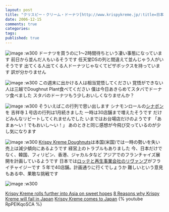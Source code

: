 ```yaml
---
layout: post
title: "クリスピー・クリーム・ドーナツ[http://www.krispykreme.jp/:title=日本１号店]が大変なことになっている件"
date: 2006-12-15
comments: true
categories:
tags:
published: true
---
```




![image](http://img.f.hatena.ne.jp/images/fotolife/k/keyesberry/20061215/20061215190800.jpg)
:w300
ドーナツを買うのに1～2時間待ちという凄い事態になっています
前日から並んだ人もいるそうです
任天堂DSの列と間違えて並んじゃう人がいそうです
出てくる人出てくる人ドーナツじゃなくてピザボックスを持っています
訳が分かりません

![image](http://img.f.hatena.ne.jp/images/fotolife/k/keyesberry/20061215/20061215190820.jpg)
:w300
この週末に出かける人は相当覚悟してください
覚悟ができない人は三越でDoughnut Plant食べてください
僕は今日あきらめてスタバでドーナツ食べました
スタバのドーナツもう少しおいしくなりませんか？

![image](http://img.f.hatena.ne.jp/images/fotolife/k/keyesberry/20061215/20061215190836.jpg)
:w300
そういえばこの行列で思い出します
シナモンロールの[シナボン](http://www.cinnabon.com/flash.html)を
吉祥寺１号店の行列は1月続きました
一時は30店舗まで増えたそうです
だけどみんなリピートしてくれませんでした
いまではお台場店だけのようです
「あまぁ～い！でもおいし～い！」
あのときと同じ感想が今飛び交っているのが少し気になります

![image](http://img.f.hatena.ne.jp/images/fotolife/k/keyesberry/20061215/20061215190847.jpg)
:w300
[Krispy Kreme Doughnuts](http://www.krispykreme.com/)は本国(米国)では一時の勢いを失い
売上は減少傾向にあるようです
経営上のトラブルもありました
今、日本だけでなく、韓国、フィリピン、香港、ジャカルタなど
アジアでのフランチャイズ展開を計画しているようです
日本では[ロッテと再生事業会社のリヴァンプ](http://www.revamp.co.jp/press/20060706.html)がフライチャイジーです
５年で40店舗。計画通りに行くでしょうか
難しいという意見もある中、果敢な挑戦です

![image](http://img.f.hatena.ne.jp/images/fotolife/k/keyesberry/20061215/20061215190906.jpg)
:w300

[Krispy Kreme rolls further into Asia on sweet hopes](http://today.reuters.com/news/articleinvesting.aspx?view=CN&symbol=&storyID=2006-12-12T095550Z_01_T116030_RTRIDST_0_ASIA-KRIPSYKREME-PICTURE.XML&pageNumber=2&WTModLoc=InvArt-C1-ArticlePage2&sz=13)
[8 Reasons why Krispy Kreme will fail in Japan](http://www.risingsunofnihon.com/2006/12/8_reasons_why_krispy_kreme_wil.html)
[Krispy Kreme comes to Japan](http://www.japanprobe.com/?p=790)
{% youtube RpPElKqoSCA %}
